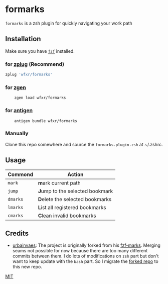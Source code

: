 # formarks

`formarks` is a zsh plugin for quickly navigating your work path

## Installation

Make sure you have [`fzf`](https://github.com/junegunn/fzf) installed.

### for [zplug](https://github.com/zplug/zplug) (Recommend)

``` zsh
zplug 'wfxr/formarks'
```

### for [zgen](https://github.com/tarjoilija/zgen)
```
    zgen load wfxr/formarks
```

### for [antigen](https//github.com/zsh-users/antigen)

```
    antigen bundle wfxr/formarks
```

### Manually

Clone this repo somewhere and source the `formarks.plugin.zsh` at ~/.zshrc.

## Usage

| Commond  | Action                        |
| -------- | ----------------------------- |
| `mark`   | **m**ark current path             |
| `jump`   | **J**ump to the selected bookmark |
| `dmarks` | **D**elete the selected bookmarks |
| `lmarks` | **L**ist all registered bookmarks |
| `cmarks` | **C**lean invalid bookmarks       |

## Credits

*  [urbainvaes](https://github.com/urbainvaes): The project is originally forked from his [fzf-marks](https://github.com/urbainvaes/fzf-marks). Merging seams not possible for now because there are too many different commits between them. I do lots of modifications on `zsh` part but don't want to keep update with the `bash` part. So I migrate the [forked repo](https://github.com/wfxr/fzf-marks) to this new repo.

[MIT](LICENSE.txt)
